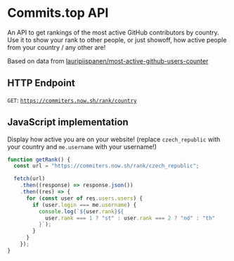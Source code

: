 # Commits.top API
An API to get rankings of the most active GitHub contributors by country. Use it to show your rank to other people, or just showoff, how active people from your country / any other are!

Based on data from [lauripiispanen/most-active-github-users-counter](https://github.com/lauripiispanen/most-active-github-users-counter)

## HTTP Endpoint
`GET`: [`https://commiters.now.sh/rank/country`](https://commiters.now.sh/rank/country)

## JavaScript implementation
Display how active you are on your website! (replace `czech_republic` with your country and `me.username` with your username!)
```js
function getRank() {
  const url = "https://commiters.now.sh/rank/czech_republic";

  fetch(url)
    .then((response) => response.json())
    .then((res) => {
      for (const user of res.users.users) {
        if (user.login === me.username) {
          console.log(`${user.rank}${
            user.rank === 1 ? "st" : user.rank === 2 ? "nd" : "th"
          }`);
        }
      }
    });
}
```
